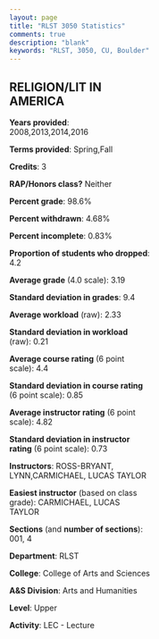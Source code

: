```yaml
---
layout: page
title: "RLST 3050 Statistics"
comments: true
description: "blank"
keywords: "RLST, 3050, CU, Boulder"
--- 
```

<head>
<script src="https://ajax.googleapis.com/ajax/libs/jquery/2.1.3/jquery.min.js"></script>
<script src="https://dl.dropboxusercontent.com/s/pc42nxpaw1ea4o9/highcharts.js?dl=0"></script>
<!-- <script src="../assets/js/highcharts.js"></script> -->
<style type="text/css">@font-face {
	font-family: "Bebas Neue";
	src: url(https://www.filehosting.org/file/details/544349/BebasNeue%20Regular.otf) format("opentype");
	}
	h1.Bebas { 
		font-family: "Bebas Neue", Verdana, Tahoma;
	}
</style>
</head>
<body>
	<div id="container" style="float: right; width: 45%; height: 88%; margin-left: 2.5%; margin-right: 2.5%;"></div>
	<script language="JavaScript">
		$(document).ready(function() {
		var chart = {type: 'column'};
		var title = {text: 'Grade Distribution'};
		var xAxis = {categories: ['A','B','C','D','F'],crosshair: true};
		var yAxis = {min: 0,title: {text: 'Percentage'}};
		var tooltip = {headerFormat: '<center><b><span style="font-size:20px">{point.key}</span></b></center>',
		               pointFormat: '<td style="padding:0"><b>{point.y:.1f}%</b></td>',
		               footerFormat: '</table>',shared: true,useHTML: true};
		var plotOptions = {column: {pointPadding: 0.0,borderWidth: 0}};  
		var credits = {enabled: false};var series= [{name: 'Percent',data: [51.79,30.36,10.71,4.46,2.68,]}];
		var json = {};
		json.chart = chart;
		json.title = title;
		json.tooltip = tooltip;
		json.xAxis = xAxis;
		json.yAxis = yAxis;  
		json.series = series;
		json.plotOptions = plotOptions;  
		json.credits = credits;
		$('#container').highcharts(json);
	});
	</script>
</body>
			   
## RELIGION/LIT IN AMERICA

**Years provided**: 2008,2013,2014,2016

**Terms provided**: Spring,Fall

**Credits**: 3

**RAP/Honors class?** Neither

**Percent grade**: 98.6%

**Percent withdrawn**: 4.68%

**Percent incomplete**: 0.83%

**Proportion of students who dropped**: 4.2

**Average grade** (4.0 scale): 3.19

**Standard deviation in grades**: 9.4

**Average workload** (raw): 2.33

**Standard deviation in workload** (raw): 0.21

**Average course rating** (6 point scale): 4.4

**Standard deviation in course rating** (6 point scale): 0.85

**Average instructor rating** (6 point scale): 4.82

**Standard deviation in instructor rating** (6 point scale): 0.73

**Instructors**: ROSS-BRYANT, LYNN,CARMICHAEL, LUCAS TAYLOR

**Easiest instructor** (based on class grade): CARMICHAEL, LUCAS TAYLOR

**Sections** (and **number of sections**): 001, 4

**Department**: RLST

**College**: College of Arts and Sciences

**A&S Division**: Arts and Humanities

**Level**: Upper

**Activity**: LEC - Lecture